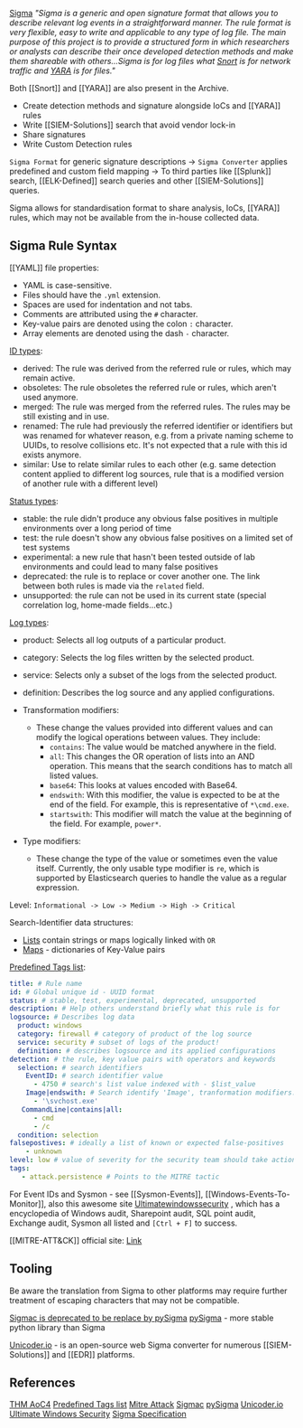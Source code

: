
[Sigma](https://github.com/SigmaHQ/sigma) *"Sigma is a generic and open signature format that allows you to describe relevant log events in a straightforward manner. The rule format is very flexible, easy to write and applicable to any type of log file. The main purpose of this project is to provide a structured form in which researchers or analysts can describe their once developed detection methods and make them shareable with others...Sigma is for log files what [Snort](https://www.snort.org/) is for network traffic and [YARA](https://github.com/VirusTotal/yara) is for files."*

Both [[Snort]] and [[YARA]] are also present in the Archive.

- Create detection methods and signature alongside IoCs and [[YARA]] rules
- Write [[SIEM-Solutions]] search that avoid vendor lock-in
- Share signatures
- Write Custom Detection rules

`Sigma Format` for generic signature descriptions -> `Sigma Converter` applies predefined and custom field mapping -> To third parties like [[Splunk]] search, [[ELK-Defined]] search queries and other [[SIEM-Solutions]] queries.

Sigma allows for standardisation format to share analysis, IoCs, [[YARA]] rules, which may not be available from the in-house collected data.

## Sigma Rule Syntax

[[YAML]] file properties: 
- YAML is case-sensitive.
- Files should have the `.yml` extension.
- Spaces are used for indentation and not tabs.
- Comments are attributed using the `#` character.
- Key-value pairs are denoted using the colon `:` character.
- Array elements are denoted using the dash `-` character.

[ID types](https://github.com/SigmaHQ/sigma-specification/blob/main/Sigma_specification.md#rule-identification): 
- derived: The rule was derived from the referred rule or rules, which may remain active.
- obsoletes: The rule obsoletes the referred rule or rules, which aren't used anymore.
- merged: The rule was merged from the referred rules. The rules may be still existing and in use.
- renamed: The rule had previously the referred identifier or identifiers but was renamed for whatever reason, e.g. from a private naming scheme to UUIDs, to resolve collisions etc. It's not expected that a rule with this id exists anymore.
- similar: Use to relate similar rules to each other (e.g. same detection content applied to different log sources, rule that is a modified version of another rule with a different level)

[Status types](https://github.com/SigmaHQ/sigma-specification/blob/main/Sigma_specification.md#rule-identification):
- stable: the rule didn't produce any obvious false positives in multiple environments over a long period of time
- test: the rule doesn't show any obvious false positives on a limited set of test systems
- experimental: a new rule that hasn't been tested outside of lab environments and could lead to many false positives
- deprecated: the rule is to replace or cover another one. The link between both rules is made via the `related` field.
- unsupported: the rule can not be used in its current state (special correlation log, home-made fields...etc.)

[Log types](https://github.com/SigmaHQ/sigma-specification/blob/main/Sigma_specification.md#rule-identification):
- product: Selects all log outputs of a particular product.
- category: Selects the log files written by the selected product. 
- service: Selects only a subset of the logs from the selected product.
- definition: Describes the log source and any applied configurations.

- Transformation modifiers: 
	- These change the values provided into different values and can modify the logical operations between values. They include:
	    - `contains`: The value would be matched anywhere in the field.
	    - `all`: This changes the OR operation of lists into an AND operation. This means that the search conditions has to match all listed values.
	    - `base64`: This looks at values encoded with Base64.
	    - `endswith`: With this modifier, the value is expected to be at the end of the field. For example, this is representative of `*\cmd.exe`.
	    - `startswith`: This modifier will match the value at the beginning of the field. For example, `power*`.
- Type modifiers:
	- These change the type of the value or sometimes even the value itself. Currently, the only usable type modifier is `re`, which is supported by Elasticsearch queries to handle the value as a regular expression.

Level: `Informational -> Low -> Medium -> High -> Critical`

Search-Identifier data structures:
- [Lists](https://github.com/SigmaHQ/sigma-specification/blob/main/Sigma_specification.md#lists) contain strings or maps logically linked with `OR`
- [Maps](https://github.com/SigmaHQ/sigma-specification/blob/main/Sigma_specification.md#maps) - dictionaries of Key-Value pairs

[Predefined Tags list](https://github.com/SigmaHQ/sigma/wiki/Tags):
```yaml
title: # Rule name
id: # Global unique id - UUID format
status: # stable, test, experimental, deprecated, unsupported
description: # Help others understand briefly what this rule is for
logsource: # Describes log data
  product: windows 
  category: firewall # category of product of the log source
  service: security # subset of logs of the product!
  definition: # describes logsource and its applied configurations 
detection: # the rule, key value pairs with operators and keywords
  selection: # search identifiers
    EventID: # search identifier value 
      - 4750 # search's list value indexed with - $list_value  
    Image|endswith: # Search identify 'Image', tranformation modifiers: endswith, contains..
      - '\svchost.exe'
   CommandLine|contains|all: 
      - cmd
      - /c
  condition: selection 
falsepostives: # ideally a list of known or expected false-positives
	- unknown
level: low # value of severity for the security team should take action over on alert: information -> low -> medium -> high -> critical 
tags:
   - attack.persistence # Points to the MITRE tactic
```

For Event IDs and Sysmon - see [[Sysmon-Events]], [[Windows-Events-To-Monitor]], also this awesome site [Ultimatewindowssecurity](https://www.ultimatewindowssecurity.com/securitylog/encyclopedia/default.aspx?i=j) , which has a encyclopedia of Windows audit, Sharepoint audit, SQL point audit, Exchange audit, Sysmon all listed and `[Ctrl + F]` to success.

[[MITRE-ATT&CK]] official site: [Link](https://attack.mitre.org/)

## Tooling

Be aware the translation from Sigma to other platforms may require further treatment of escaping characters that may not be compatible.

[Sigmac is deprecated to be replace by pySigma](https://github.com/SigmaHQ/sigma/blob/master/tools/README.md)
[pySigma](https://github.com/SigmaHQ/pySigma) - more stable python library than Sigma

[Unicoder.io](https://uncoder.io/) - is an open-source web Sigma converter for numerous [[SIEM-Solutions]] and [[EDR]] platforms.

## References

[THM AoC4](https://tryhackme.com/room/adventofcyber4#)
[Predefined Tags list](https://github.com/SigmaHQ/sigma/wiki/Tags)
[Mitre Attack](https://attack.mitre.org/)
[Sigmac](https://github.com/SigmaHQ/sigma/blob/master/tools/README.md)
[pySigma](https://github.com/SigmaHQ/pySigma) 
[Unicoder.io](https://uncoder.io/)
[Ultimate Windows Security](https://www.ultimatewindowssecurity.com/securitylog/encyclopedia/default.aspx?i=j)
[Sigma Specification](https://github.com/SigmaHQ/sigma-specification/blob/main/Sigma_specification.md#rule-identification)